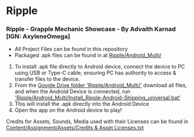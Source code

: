 # Ripple
### Ripple - Grapple Mechanic Showcase - By Advaith Karnad [IGN: AxyleneOmega]

* All Project Files can be found in this repository
* Packaged .apk files can be found in at [Ripple/Android_Multi/](https://drive.google.com/drive/folders/1z4SmAQUtR-8PS_GFbACMTcoGao71Yy55?usp=sharing)

1. To install .apk file directly to Android device, connect the device to PC using USB or Type-C cable, ensuring PC has authority to access & transfer files to the device.
2. From the [Google Drive folder 'Ripple/Android_Multi/'](https://drive.google.com/drive/folders/1z4SmAQUtR-8PS_GFbACMTcoGao71Yy55?usp=sharing) download all files, and when the Android Device is connected, run ['Ripple/Android_Multi/Install_Ripple-Android-Shipping_universal.bat'](https://drive.google.com/drive/folders/1z4SmAQUtR-8PS_GFbACMTcoGao71Yy55?usp=sharing)
3. This will install the .apk directly into the Android Device
4. Open the app on the Android device to play!

Credits for Assets, Sounds, Media used with their Licenses can be found in [Content/Assignment/Assets/Credits & Asset Licenses.txt](https://github.com/AxyleneOmega/Ripple/blob/main/Content/Assignment/Assets/Credits%20%26%20Asset%20Licenses.txt)
